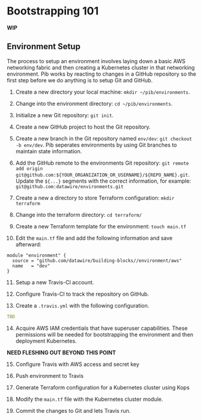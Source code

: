 # Bootstrapping 101

**WIP**

## Environment Setup

The process to setup an environment involves laying down a basic AWS networking fabric and then creating a Kubernetes cluster in that networking environment. Pib works by reacting to changes in a GitHub repository so the first step before we do anything is to setup Git and GitHub.

1. Create a new directory your local machine: `mkdir ~/pib/environments`.

2. Change into the environment directory: `cd ~/pib/environments`.

3. Initialize a new Git repository: `git init`.

4. Create a new GitHub project to host the Git repository.

5. Create a new branch in the Git repository named `env/dev`: `git checkout -b env/dev`. Pib seperates environments by using Git branches to maintain state information. 

6. Add the GitHub remote to the environments Git repository: `git remote add origin git@github.com:${YOUR_ORGANIZATION_OR_USERNAME}/${REPO_NAME}.git`. Update the `${...}` segments with the correct information, for example: `git@github.com:datawire/environments.git`

7. Create a new a directory to store Terraform configuration: `mkdir terraform`

8. Change into the terraform directory: `cd terraform/`

9. Create a new Terraform template for the environment: `touch main.tf`

10. Edit the `main.tf` file and add the following information and save afterward:

```hcl
module "environment" {
  source = "github.com/datawire/building-blocks//environment/aws"
  name   = "dev"
}
```
11. Setup a new Travis-CI account.

12. Configure Travis-CI to track the repository on GitHub.

13. Create a `.travis.yml` with the following configuration.

```yaml
TBD
```

14. Acquire AWS IAM credentials that have superuser capabilities. These permissions will be needed for bootstrapping the environment and then deployment Kubernetes.

**NEED FLESHING OUT BEYOND THIS POINT**

15. Configure Travis with AWS access and secret key

16. Push environment to Travis

17. Generate Terraform configuration for a Kubernetes cluster using Kops

18. Modify the `main.tf` file with the Kubernetes cluster module.

19. Commit the changes to Git and lets Travis run.







